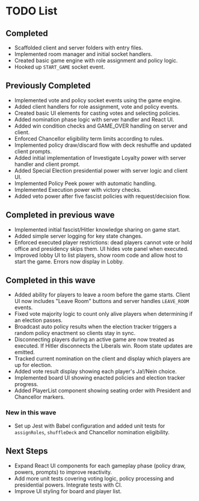 # TODO List

## Completed
- Scaffolded client and server folders with entry files.
- Implemented room manager and initial socket handlers.
- Created basic game engine with role assignment and policy logic.
- Hooked up `START_GAME` socket event.

## Previously Completed
- Implemented vote and policy socket events using the game engine.
- Added client handlers for role assignment, vote and policy events.
- Created basic UI elements for casting votes and selecting policies.
- Added nomination phase logic with server handler and React UI.
- Added win condition checks and GAME_OVER handling on server and client.
- Enforced Chancellor eligibility term limits according to rules.
- Implemented policy draw/discard flow with deck reshuffle and updated client prompts.
- Added initial implementation of Investigate Loyalty power with server handler and client prompt.
- Added Special Election presidential power with server logic and client UI.
- Implemented Policy Peek power with automatic handling.
- Implemented Execution power with victory checks.
- Added veto power after five fascist policies with request/decision flow.

## Completed in previous wave
- Implemented initial fascist/Hitler knowledge sharing on game start.
- Added simple server logging for key state changes.
- Enforced executed player restrictions: dead players cannot vote or hold office and presidency skips them. UI hides vote panel when executed.
- Improved lobby UI to list players, show room code and allow host to start the game. Errors now display in Lobby.

## Completed in this wave
- Added ability for players to leave a room before the game starts. Client UI now includes "Leave Room" buttons and server handles `LEAVE_ROOM` events.
- Fixed vote majority logic to count only alive players when determining if an election passes.
- Broadcast auto policy results when the election tracker triggers a random policy enactment so clients stay in sync.
- Disconnecting players during an active game are now treated as executed. If Hitler disconnects the Liberals win. Room state updates are emitted.
- Tracked current nomination on the client and display which players are up for election.
- Added vote result display showing each player's Ja!/Nein choice.
- Implemented board UI showing enacted policies and election tracker progress.
- Added PlayerList component showing seating order with President and Chancellor markers.

### New in this wave
- Set up Jest with Babel configuration and added unit tests for `assignRoles`,
  `shuffleDeck` and Chancellor nomination eligibility.

## Next Steps
- Expand React UI components for each gameplay phase (policy draw, powers, prompts) to improve reactivity.
- Add more unit tests covering voting logic, policy processing and presidential
  powers. Integrate tests with CI.
- Improve UI styling for board and player list.
